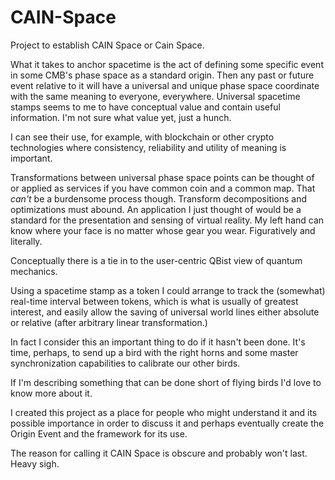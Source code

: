 # CAIN-Space
Project to establish CAIN Space or Cain Space.

What it takes to anchor spacetime is the act of defining some specific event in some CMB's phase space as a standard origin. Then any past or future event relative to it will have a universal and unique phase space coordinate with the same meaning to everyone, everywhere. Universal spacetime stamps seems to me to have conceptual value and contain useful information. I'm not sure what value yet, just a hunch.

I can see their use, for example, with blockchain or other crypto technologies where consistency, reliability and utility of meaning is important.

Transformations between universal phase space points can be thought of or applied as services if you have common coin and a common map. That _can't_ be a burdensome process though. Transform decompositions and optimizations must abound.  An application I just thought of would be a standard for the presentation and sensing of virtual reality. My left hand can know where your face is no matter whose gear you wear.  Figuratively and literally.

Conceptually there is a tie in to the user-centric QBist view of quantum mechanics. 

Using a spacetime stamp as a token I could arrange to track the (somewhat) real-time interval between tokens, which is what is usually of greatest interest, and easily allow the saving of universal world lines either absolute or relative (after arbitrary linear transformation.)

In fact I consider this an important thing to do if it hasn't been done. It's time, perhaps, to send up a bird with the right horns and some master synchronization capabilities to calibrate our other birds.

If I'm describing something that can be done short of flying birds I'd love to know more about it.

I created this project as a place for people who might understand it and its possible importance in order to discuss it and perhaps eventually create the Origin Event and the framework for its use.

The reason for calling it CAIN Space is obscure and probably won't last.  Heavy sigh.
